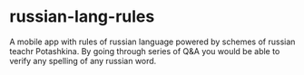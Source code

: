 # russian-lang-rules
A mobile app with rules of russian language powered by schemes of russian teachr Potashkina. By going through series of Q&amp;A you would be able to verify any spelling of any russian word. 
